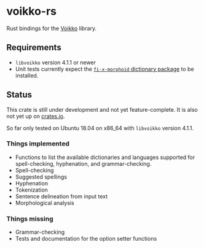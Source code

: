 # voikko-rs

Rust bindings for the [Voikko](https://voikko.puimula.org/) library.

## Requirements

* `libvoikko` version 4.1.1 or newer
* Unit tests currently expect the [`fi-x-morphoid` dictionary package](https://www.puimula.org/htp/testing/voikko-snapshot-v5/)
  to be installed.

## Status

This crate is still under development and not yet feature-complete.
It is also not yet up on [crates.io](https://crates.io/).

So far only tested on Ubuntu 18.04 on x86_64 with `libvoikko`
version 4.1.1.

### Things implemented

* Functions to list the available dictionaries and languages supported
  for spell-checking, hyphenation, and grammar-checking.
* Spell-checking
* Suggested spellings
* Hyphenation
* Tokenization
* Sentence delineation from input text
* Morphological analysis

### Things missing

* Grammar-checking
* Tests and documentation for the option setter functions
